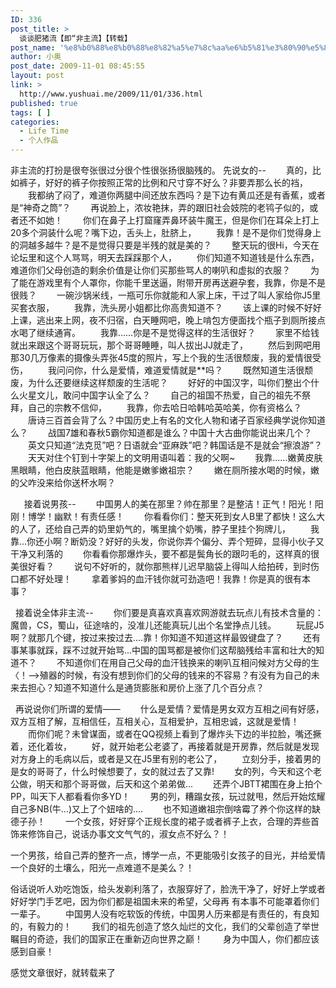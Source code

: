 ```yaml
---
ID: 336
post_title: >
  谈谈肥猪流【即“非主流】【转载】
post_name: '%e8%b0%88%e8%b0%88%e8%82%a5%e7%8c%aa%e6%b5%81%e3%80%90%e5%8d%b3%e2%80%9c%e9%9d%9e%e4%b8%bb%e6%b5%81%e3%80%91%e3%80%90%e8%bd%ac%e8%bd%bd%e3%80%91'
author: 小奥
post_date: 2009-11-01 08:45:55
layout: post
link: >
  http://www.yushuai.me/2009/11/01/336.html
published: true
tags: [ ]
categories:
  - Life Time
  - 个人作品
---
```

非主流的打扮是很夸张很过分很个性很张扬很脑残的。<!--more-->
先说女的--
　　真的，比如裤子，好好的裤子你按照正常的比例和尺寸穿不好么？非要弄那么长的裆，
　　我都纳了闷了，难道你两腿中间还放东西吗？是下边有黄瓜还是有香蕉，或者是“神奇之筒”？
　　再说脸上，浓妆艳抹，弄的跟旧社会妓院的老鸨子似的，或者还不如她！
　　你们在鼻子上打窟窿弄鼻环装牛魔王，但是你们在耳朵上打上20多个洞装什么呢？嘴下边，舌头上，肚脐上，
　　我靠！是不是你们觉得身上的洞越多越牛？是不是觉得只要是半残的就是美的？
　　整天玩的很Hi，今天在论坛里和这个人骂骂，明天去踩踩那个人，
　　你们知道不知道钱是什么东西，难道你们父母创造的剩余价值是让你们买那些骂人的喇叭和虚拟的衣服？
　　为了能在游戏里有个人罩你，你能千里送逼，附带开房再送避孕套，我靠，你是不是很贱？
　　一碗沙锅米线，一瓶可乐你就能和人家上床，干过了叫人家给你J5里买套衣服，
　　我靠，洗头房小姐都比你高贵知道不？
　　该上课的时候不好好上课，逃出来上网，夜不归宿，白天睡网吧，晚上啃包方便面找个瓶子到厕所接点水喝了继续通宵。
　　我靠……你是不是觉得这样的生活很好？
　　家里不给钱就出来跟这个哥哥玩玩，那个哥哥睡睡，叫人拔出JJ就走了，
　　然后到网吧用那30几万像素的摄像头弄张45度的照片，写上个我的生活很颓废，我的爱情很受伤，
　　我问问你，什么是爱情，难道爱情就是**吗？
　　既然知道生活很颓废，为什么还要继续这样颓废的生活呢？
　　好好的中国汉字，叫你们整出个什么火星文儿，敢问中国字认全了么？
　　自己的祖国不热爱，自己的祖先不祭拜，自己的宗教不信仰，
　　我靠，你去哈日哈韩哈英哈美，你有资格么？
　　唐诗三百首会背了么？中国历史上有名的文化人物和诸子百家经典学说你知道么？
　　战国7雄和春秋5霸你知道都是谁么？中国十大古曲你能说出来几个？
　　英文只知道“法克觅”吧？日语就会“亚麻跌”吧？韩国话是不是就会“擦浪游”？
　　天天对住个钉到十字架上的文明用语叫着：我的父啊~
　　我靠……嫩黄皮肤黑眼睛，他白皮肤蓝眼睛，他能是嫩爹嫩祖宗？
　　嫩在厕所接水喝的时候，嫩的父咋没来给你送杯水啊？

 
　接着说男孩--
　　中国男人的美在那里？帅在那里？是整洁！正气！阳光！阳刚！博学！幽默！有责任感！
　　你看看你们：整天死到女人B里了都快！这么大的人了，还给自己弄的奶里奶气的，嘴里擒个奶嘴，脖子里挂个狗牌儿，
　　我靠...你还小啊？断奶没？好好的头发，你说你弄个偏分、弄个短碎，显得小伙子又干净又利落的
　　你看看你那爆炸头，要不都是鬓角长的跟叼毛的，这样真的很美很好看？
　　说句不好听的，就你那熊样儿迟早脑袋上得叫人给拍砖，到时伤口都不好处理！
　　拿着爹妈的血汗钱你就可劲造吧！我靠！你是真的很有本事？

 
接着说全体非主流--
　　你们要是真喜欢真喜欢网游就去玩点儿有技术含量的：魔兽，CS，蜀山，征途啥的，没准儿还能真玩儿出个名堂挣点儿钱。
　　玩屁J5啊？就那几个键，按过来按过去....靠！你知道不知道这样最毁键盘了？
　　还有事某事就踩，踩不过就开始骂...中国的国骂都是被你们这帮脑残给丰富和壮大的知道不？
　　不知道你们在用自己父母的血汗钱换来的喇叭互相问候对方父母的生〈！--&gt;殖器的时候，有没有想到你们的父母的钱来的不容易？有没有为自己的未来去担心？知道不知道什么是通货膨胀和房价上涨了几个百分点？

 
再说说你们所谓的爱情——
　　什么是爱情？爱情是男女双方互相之间有好感，双方互相了解，互相信任，互相关心，互相爱护，互相忠诚，这就是爱情！
　　而你们呢？未曾谋面，或者在QQ视频上看到了爆炸头下边的半拉脸，嘴还撅着，还化着妆，
　　好，就开始老公老婆了，再接着就是开房靠，然后就是发现对方身上的毛病以后，或者是又在J5里有别的老公了，
　　立刻分手，接着男的是女的哥哥了，什么时候想要了，女的就过去了又靠!
　　女的列，今天和这个老公做，明天和那个哥哥做，后天和这个弟弟做...
　　还弄个JBTT裙围在身上拍个PP，叫天下人都看看你多YD！
　　男的列，糟蹋女孩，玩过就甩，然后开始炫耀自己多NB(牛...)又上了个妞啥的....
　　也不知道嫩祖宗倒啥霉了养个你这样的缺德子孙！
　　一个女孩，好好穿个正规长度的裙子或者裤子上衣，合理的弄些首饰来修饰自己，说话办事文文气气的，淑女点不好么？！

一个男孩，给自己弄的整齐一点，博学一点，不更能吸引女孩子的目光，并给爱情一个良好的土壤么，阳光一点难道不是美么？！

俗话说听人劝吃饱饭，给头发剃利落了，衣服穿好了，脸洗干净了，好好上学或者好好学门手艺吧，因为你们都是祖国未来的希望，父母再 有本事不可能罩着你们一辈子。
　　中国男人没有吃软饭的传统，中国男人历来都是有责任的，有良知的，有毅力的！
　　我们的祖先创造了悠久灿烂的文化，我们的父辈创造了举世瞩目的奇迹，我们的国家正在重新迈向世界之巅！
　　身为中国人，你们都应该感到自豪！

感觉文章很好，就转载来了
